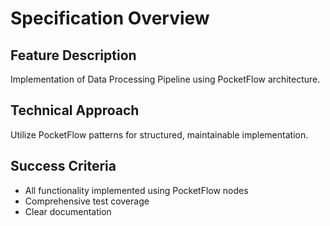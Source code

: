 # Specification Overview

## Feature Description
Implementation of Data Processing Pipeline using PocketFlow architecture.

## Technical Approach
Utilize PocketFlow patterns for structured, maintainable implementation.

## Success Criteria
- All functionality implemented using PocketFlow nodes
- Comprehensive test coverage
- Clear documentation
